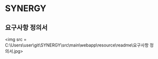 # SYNERGY
## 요구사항 정의서
<img src = C:\Users\user\git\SYNERGY\src\main\webapp\resource\readme\요구사항 정의서.jpg>
